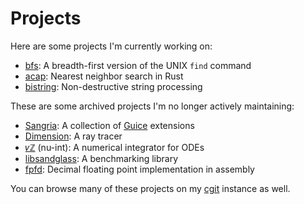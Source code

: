 # Projects

Here are some projects I'm currently working on:

- [bfs](bfs.md): A breadth-first version of the UNIX `find` command
- [acap](acap.md): Nearest neighbor search in Rust
- [bistring](bistring.md): Non-destructive string processing

These are some archived projects I'm no longer actively maintaining:

- [Sangria](https://github.com/tavianator/sangria): A collection of [Guice](https://github.com/google/guice) extensions
- [Dimension](https://github.com/tavianator/dimension): A ray tracer
- [𝜈ℤ](https://github.com/tavianator/vz) (nu-int): A numerical integrator for ODEs
- [libsandglass](https://github.com/tavianator/libsandglass): A benchmarking library
- [fpfd](https://github.com/tavianator/fpfd): Decimal floating point implementation in assembly

You can browse many of these projects on my [cgit](/cgit/) instance as well.